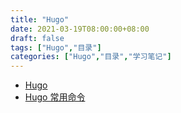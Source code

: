 ```yaml
---
title: "Hugo"
date: 2021-03-19T08:00:00+08:00
draft: false
tags: ["Hugo","目录"]
categories: ["Hugo","目录","学习笔记"]
---
```


- [Hugo](../0)
- [Hugo 常用命令](../1)
